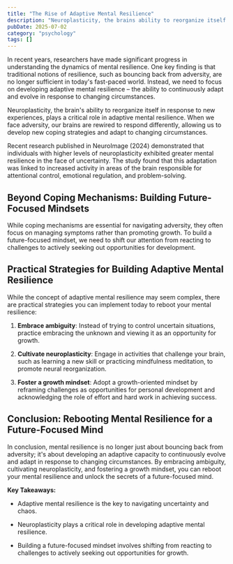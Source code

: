 ```yaml
---
title: "The Rise of Adaptive Mental Resilience"
description: "Neuroplasticity, the brains ability to reorganize itself in response to new experiences, plays a critical role in adaptive mental resilience. When we..."
pubDate: 2025-07-02
category: "psychology"
tags: []
---
```


In recent years, researchers have made significant progress in understanding the dynamics of mental resilience. One key finding is that traditional notions of resilience, such as bouncing back from adversity, are no longer sufficient in today's fast-paced world. Instead, we need to focus on developing adaptive mental resilience – the ability to continuously adapt and evolve in response to changing circumstances.

Neuroplasticity, the brain's ability to reorganize itself in response to new experiences, plays a critical role in adaptive mental resilience. When we face adversity, our brains are rewired to respond differently, allowing us to develop new coping strategies and adapt to changing circumstances.

Recent research published in NeuroImage (2024) demonstrated that individuals with higher levels of neuroplasticity exhibited greater mental resilience in the face of uncertainty. The study found that this adaptation was linked to increased activity in areas of the brain responsible for attentional control, emotional regulation, and problem-solving.

## Beyond Coping Mechanisms: Building Future-Focused Mindsets

While coping mechanisms are essential for navigating adversity, they often focus on managing symptoms rather than promoting growth. To build a future-focused mindset, we need to shift our attention from reacting to challenges to actively seeking out opportunities for development.

## Practical Strategies for Building Adaptive Mental Resilience

While the concept of adaptive mental resilience may seem complex, there are practical strategies you can implement today to reboot your mental resilience:

1. **Embrace ambiguity**: Instead of trying to control uncertain situations, practice embracing the unknown and viewing it as an opportunity for growth.

2. **Cultivate neuroplasticity**: Engage in activities that challenge your brain, such as learning a new skill or practicing mindfulness meditation, to promote neural reorganization.

3. **Foster a growth mindset**: Adopt a growth-oriented mindset by reframing challenges as opportunities for personal development and acknowledging the role of effort and hard work in achieving success.

## Conclusion: Rebooting Mental Resilience for a Future-Focused Mind

In conclusion, mental resilience is no longer just about bouncing back from adversity; it's about developing an adaptive capacity to continuously evolve and adapt in response to changing circumstances. By embracing ambiguity, cultivating neuroplasticity, and fostering a growth mindset, you can reboot your mental resilience and unlock the secrets of a future-focused mind.

**Key Takeaways:**

* Adaptive mental resilience is the key to navigating uncertainty and chaos.

* Neuroplasticity plays a critical role in developing adaptive mental resilience.

* Building a future-focused mindset involves shifting from reacting to challenges to actively seeking out opportunities for growth.